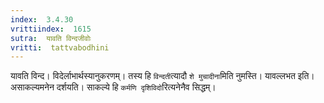 ```yaml
---
index:  3.4.30
vrittiindex:  1615
sutra:  यावति विन्दजीवोः
vritti:  tattvabodhini 
---
```


यावति विन्द। विदेर्लाभार्थस्यानुकरणम्। तस्य हि `विन्दती`त्यादौ `शे मुचादीना`मिति नुमस्ति। यावल्लभत इति। असाकल्यमनेन दर्शयति। साकल्ये हि `कर्मणि दृशिविदो`रित्यनेनैव सिद्धम्। 

